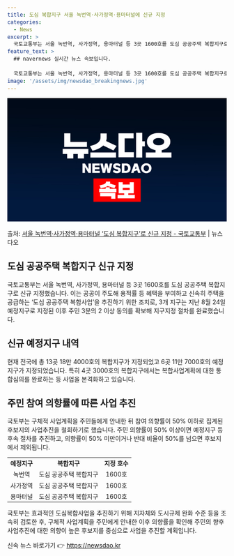 ```yaml
---
title: 도심 복합지구 서울 녹번역·사가정역·용마터널에 신규 지정
categories:
  - News
excerpt: >
  국토교통부는 서울 녹번역, 사가정역, 용마터널 등 3곳 1600호를 도심 공공주택 복합지구로 신규 지정한다고…
feature_text: >
  ## navernews 실시간 뉴스 속보입니다.

  국토교통부는 서울 녹번역, 사가정역, 용마터널 등 3곳 1600호를 도심 공공주택 복합지구로 신규 지정한다고…
image: '/assets/img/newsdao_breakingnews.jpg'
---
```


![뉴스다오 속보](/assets/img/newsdao_breakingnews.jpg)

<p>출처: <a href="https://newsdao.kr/2761" rel="dofollow">서울 녹번역·사가정역·용마터널 ‘도심 복합지구’로 신규 지정 - 국토교통부</a> | 뉴스다오</p>

<h2 data-ke-size="size26">도심 공공주택 복합지구 신규 지정</h2>
<p data-ke-size="size16">국토교통부는 서울 녹번역, 사가정역, 용마터널 등 3곳 1600호를 도심 공공주택 복합지구로 신규 지정했습니다. 이는 공공이 주도해 용적률 등 혜택을 부여하고 신속히 주택을 공급하는 ‘도심 공공주택 복합사업’을 추진하기 위한 조치로, 3개 지구는 지난 8월 24일 예정지구로 지정된 이후 주민 3분의 2 이상 동의를 확보해 지구지정 절차를 완료했습니다.</p>

<h2 data-ke-size="size26">신규 예정지구 내역</h2>
<p data-ke-size="size16">현재 전국에 총 13곳 18만 4000호의 복합지구가 지정되었고 6곳 11만 7000호의 예정지구가 지정되었습니다. 특히 4곳 3000호의 복합지구에서는 복합사업계획에 대한 통합심의를 완료하는 등 사업을 본격화하고 있습니다.</p>

<h2 data-ke-size="size26">주민 참여 의향률에 따른 사업 추진</h2>
<p data-ke-size="size16">국토부는 구체적 사업계획을 주민들에게 안내한 뒤 참여 의향률이 50% 이하로 집계된 후보지의 사업추진을 철회하기로 했습니다. 주민 의향률이 50% 이상이면 예정지구 등 후속 절차를 추진하고, 의향률이 50% 미만이거나 반대 비율이 50%를 넘으면 후보지에서 제외됩니다.</p>

<table>
    <tr>
        <td style="text-align: center; height: 17px;"><b>예정지구</b></td>
        <td style="text-align: center; height: 17px;"><b>복합지구</b></td>
        <td style="text-align: center; height: 17px;"><b>지정 호수</b></td>
    </tr>
    <tr>
        <td style="text-align: center; height: 17px;">녹번역</td>
        <td style="text-align: center; height: 17px;">도심 공공주택 복합지구</td>
        <td style="text-align: center; height: 17px;">1600호</td>
    </tr>
    <tr>
        <td style="text-align: center; height: 17px;">사가정역</td>
        <td style="text-align: center; height: 17px;">도심 공공주택 복합지구</td>
        <td style="text-align: center; height: 17px;">1600호</td>
    </tr>
    <tr>
        <td style="text-align: center; height: 17px;">용마터널</td>
        <td style="text-align: center; height: 17px;">도심 공공주택 복합지구</td>
        <td style="text-align: center; height: 17px;">1600호</td>
    </tr>
</table>

<p data-ke-size="size16">국토부는 효과적인 도심복합사업을 추진하기 위해 지자체와 도시규제 완화 수준 등을 조속히 검토한 후, 구체적 사업계획을 주민에게 안내한 이후 의향률을 확인해 주민의 향후 사업추진에 대한 의향이 높은 후보지를 중심으로 사업을 추진할 계획입니다.</p> 

신속 뉴스 바로가기 👉 <a href="https://newsdao.kr" rel="dofollow">https://newsdao.kr</a>


